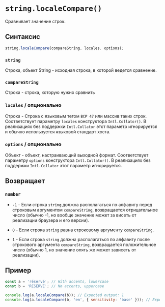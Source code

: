 # `string.localeCompare()`

Сравнивает значение строк.

## Синтаксис

```js
string.localeCompare(compareString, locales, options);
```

### `string`

Строка, объект String - исходная строка, в которой ведется сравнение.

### `compareString`

Строка - строка, которую нужно сравнить

### `locales` / опционально

Строка - Строка с языковым тегом `BCP 47` или массив таких строк. Соответствует параметру `locales` конструктора `Intl.Collator()`. В реализациях без поддержки `Intl.Collator` этот параметр игнорируется и обычно используется языковой стандарт хоста.

### `options` / опционально

Объект - объект, настраивающий выходной формат. Соответствует параметру `options` конструктора `Intl.Collator()`. В реализациях без поддержки `Intl.Collator` этот параметр игнорируется.

## Возвращает

### `number`

- `-1` - Если строка `string` должна располагаться по алфавиту перед строковым аргументом `compareString`, возвращается отрицательное число (обычно -1, но вообще значение может за­ висеть от реализации браузера и его версии).

- `0` - Если строка `string` равна строковому аргументу `compareString`.

- `1` - Если строка `string` должна располагаться по алфавиту после строкового аргумента `compareString`, возвращается положительное число (обычно 1, но значение опять же может зависеть от реализации).

## Пример

```js
const a = 'réservé'; // With accents, lowercase
const b = 'RESERVE'; // No accents, uppercase

console.log(a.localeCompare(b)); // Expected output: 1
console.log(a.localeCompare(b, 'en', { sensitivity: 'base' })); // Expected output: 0
```
